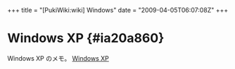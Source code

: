 +++
title = "[PukiWiki:wiki] Windows"
date = "2009-04-05T06:07:08Z"
+++


# Windows XP  {#ia20a860}
Windows XP のメモ。
[Windows XP](/archive/wiki/Windows/XP/ "Windows XP")
